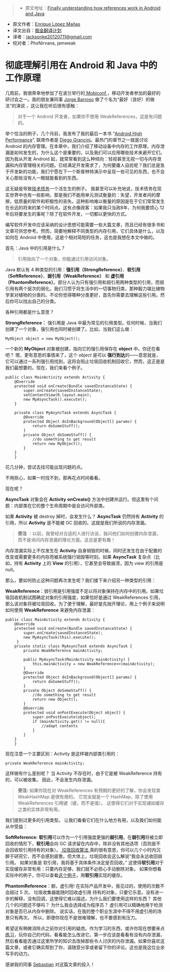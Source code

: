 > * 原文地址：[Finally understanding how references work in Android and Java](https://medium.com/google-developer-experts/finally-understanding-how-references-work-in-android-and-java-26a0d9c92f83#.x1m4ykp6m)
* 原文作者：[Enrique López Mañas](https://medium.com/@enriquelopezmanas)
* 译文出自：[掘金翻译计划](https://github.com/xitu/gold-miner)
* 译者：jacksonke20120711@gmail.com
* 校对者：PhxNirvana, jamweak

# 彻底理解引用在 Android 和 Java 中的工作原理
几周前，我很荣幸地参加了在波兰举行的[ Mobiconf ](http://2016.mobiconf.org/)，移动开发者参加的最好的研讨会之一。我的朋友兼同事 [Jorge Barroso](https://github.com/flipper83) 做了个名为“最好（良好）的做法”的演说 ，这让我在听后很有感触：

> 对于一个 Android 开发者，如果你不使用 WeakReferences，这是有问题的。

举个恰当的例子，几个月前，我发布了我的最后一本书 “[Android High Performance](https://goo.gl/DLyeXN)”, 联席作者是 [Diego Grancini](https://www.linkedin.com/in/diegograncini)。最热门的章节之一就是讨论 Android 的内存管理。在本章中，我们介绍了移动设备中内存的工作原理，内存泄漏是如何发生的，为什么这个是重要的，以及我们可以应用哪些技术来避开它们。因为我从开发 Android 起，就常常看到这么种倾向：轻视甚至无视一切与内存泄漏和内存管理相关的问题。已经满足开发需求了，为何要庸人自扰呢？我们总是急于开发新的功能，我们宁愿在下一个斯普林特演示中呈现一些可见的东西，也不会关心那些没有人一眼就能看到的东西。

这无疑是导致[技术债务](https://en.wikipedia.org/wiki/Technical_debt)一个活生生的例子。 我甚至可以补充地说，技术债务在现实世界中也有一些影响，那是我们不能用单元测试衡量的：失望，开发者间的摩擦，低质量的软件和积极性的丧失。这种影响难以衡量的原因是在于它们常常发生在长远的将来的某个时间点。这有点像政客：如果我只当政8年，为何我要烦心 12 年后将要发生的事呢？除了在软件开发，一切都以更快的方式。

编写软件开发中应该采纳的设计思想可能需要一些大篇文章，而且已经有很多书和文章可供您参考。然而，简要地解释不同类型的内存引用，它们具体是什么，以及如何在 Android 中使用，这是个相对简短的任务，这也是我想在本文中做的。

首先：Java 中的引用是什么？

> 引用指向了一个对象，你能通过引用访问对象。

Java 默认有 4 种类型的引用：**强引用（StrongReference）**、**软引用（SoftReference）**、**弱引用（WeakReference）** 和 **虚引用（PhantomReference）**。部分人认为只有强引用和弱引用两种类型的引用，而弱引用有两个层次的弱化。我们习惯于将生活中的一切事物归类，那种毅力堪比植物学家对植物的分类的。不论你觉得哪种分类更好，首先你需要去理解这些引用。然后你可以找出自己的分类。

各种引用都是什么意思？

**StrongReference：** 强引用是 Java 中最为常见的引用类型。任何时候，当我们创建了一个对象，强引用也同时被创建了。比如，当我们这么做：

    MyObject object = new MyObject();

一个新的 **MyObject** 对象被创建，指向它的强引用保存在 **object** 中。你还在看吧？ 嗯，更有意思的事情来了，这个 *object* 是可以 **强行到达**的——意思就是，它可以通过一系列强引用找到，这将会阻止垃圾回收机制回收它，然而，这正是是我们最想要的。现在，我们来看个例子。

    public class MainActivity extends Activity {
        @Override
        protected void onCreate(Bundle savedInstanceState) {   
            super.onCreate(savedInstanceState);
            setContentView(R.layout.main);
            new MyAsyncTask().execute();
        }

        private class MyAsyncTask extends AsyncTask {
            @Override
            protected Object doInBackground(Object[] params) {
                return doSomeStuff();
            }
            private Object doSomeStuff() {
                //do something to get result
                return new MyObject();
            } 
        }
        }

花几分钟，尝试去找可能出现问题的点。

不用担心，如果一时找不到，那再花点时间看看。

现在呢？

**AsyncTask** 对象会在 **Activity** **onCreate()** 方法中创建并运行。但这里有个问题：内部类在它的整个生命周期中是会访问外部类。

如果 **Activity** 被 destroy 掉时，会发生什么？ **AsyncTask** 仍然持有 **Activity** 的引用，所以 **Activity** 是不能被 GC 回收的。这就是我们所说的内存泄漏。

> **旁注** ：以前，我曾经对合适的人进行访谈，我问他们如何创建内存泄漏，而不是询问内存泄漏的理论方面。这总是更有趣！

内存泄漏实际上不仅发生在 **Activity** 自身销毁的时候，同时还发生在由于配置的改变或需要更多的内存而被系统强行销毁等时刻。如果 **AsyncTask** 复杂点（比如，持有 **Activity** 上的 **View** 的引用），它甚至会导致崩溃，因为 view 的引用是 null。

那么，要如何防止这种问题再次发生呢？我们接下来介绍另一种类型的引用：

**WeakReference**：弱引用是引用强度不足以将对象保持在内存中的引用。如果垃圾回收机制试图确定对象的引用强度，如果恰好是通过 WeakReferences 引用，那么该对象将被垃圾回收。为了便于理解，最好是先抛开理论，用上个例子来说明如何使用 **WeakReference** 来避免内存泄漏：

    public class MainActivity extends Activity {
        @Override
        protected void onCreate(Bundle savedInstanceState) {
            super.onCreate(savedInstanceState);
            new MyAsyncTask(this).execute();
         }
        private static class MyAsyncTask extends AsyncTask {
            private WeakReference mainActivity;    

            public MyAsyncTask(MainActivity mainActivity) {   
                this.mainActivity = new WeakReference<>(mainActivity);            
            }
            @Override
            protected Object doInBackground(Object[] params) {
                return doSomeStuff();
            }
            private Object doSomeStuff() {
                //do something to get result
                return new Object();
            }
            @Override
            protected void onPostExecute(Object object) {
                super.onPostExecute(object);
                if (mainActivity.get() != null){
                    //adapt contents
                }
            }
        }
        }

现在注意一个主要区别：Activity 是这样被内部类引用的：

    private WeakReference mainActivity;

这样做有什么差别呢？ 当 Activity 不存在时，由于它是被 WeakReference 持有的，可以被收集。 因此，不会发生内存泄漏。

> **旁注:** 如果你现在对 WeakReferences 有预期的更好的了解，你会发现类 WeakHashMap 是很有用的。 它完全就是一个 HashMap，除了使用 WeakReferences 引用键（键，而不是值）。 这使得它们对于实现诸如缓存之类的实体非常有用。

我们提到过更多的引用类型。 让我们看看它们在什么地方有用，以及我们如何能从中受益：

**SoftReference**: **软引用**可以作为一个引用强度更强的**弱引用**。在**弱引用**将被立即回收的情形下，**软引用**会向 GC 请求留在内存中，除非没有其他选项（否则是不会回收软引用持有的对象）。[ 垃圾回收算法 ](https://plumbr.eu/handbook/garbage-collection-algorithms-implementations)真的很有意思，你可以几个小时内沉醉于研究它，而不会感到疲惫。但大体上，垃圾回收会这么解说“我会永远收回弱引用。 如果对象是 软引用，我将基于具体条件决定是否回收。” 这使得**软引用**对于实现缓存非常有用：只要内存足够，我们就不必担心手动删除对象。 如果你想看实际中的例子，你可以查看[这个例子](http://peters-andoird-blog.blogspot.de/2012/05/softreference-cache.html)，用**软引用**实现的缓存。

**PhantomReference**：额，虚引用! 在实际产品开发中，我见过的，使用的次数不会超过 5 次。 垃圾收集器能随时回收虚引用 持有的对象，只要它乐意。没有进一步的解释，没有回调，这使得它难以描述。为什么我们要使用这样的东西？ 其他几个的问题还不够吗？ 为什么我会选择成为程序员？ 虚引用可以精确地用于检测对象是否已从内存中删除。 说实话，在我的整个职业生涯中不得不用虚引用的场景只有两次。 所以，即便你现在不是很难理解，也不要感到有压力。

希望这有稍微消除点之前你对引用的疑虑。作为学习的东西，或许你现在想要来点[练习](https://medium.com/@enriquelopezmanas/the-theoretical-animal-4f6901aaf571#.5nocvfu4m)，玩你自己的代码，看看能怎么改进它。第一步应该是看看有没有内存泄漏，然后看看能否通过这里所学的知识去改掉那些令人讨厌的内存泄漏。如果你喜欢这篇文章，或者它确实帮到了你，请随意分享或者留下你的评论。这也是我这位业余写手的动力。

感谢我的同事 [Sebastian](https://twitter.com/semuvex) 对这篇文章的投入！